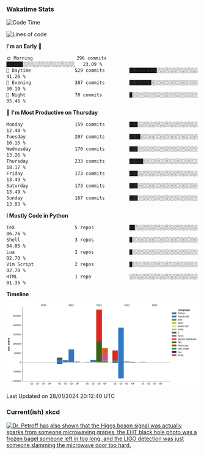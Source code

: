 ### Wakatime Stats
<!--START_SECTION:waka-->
![Code Time](http://img.shields.io/badge/Code%20Time-2%2C312%20hrs%2032%20mins-blue)

![Lines of code](https://img.shields.io/badge/From%20Hello%20World%20I%27ve%20Written-737.3%20thousand%20lines%20of%20code-blue)

**I'm an Early 🐤** 

```text
🌞 Morning                296 commits         ██████░░░░░░░░░░░░░░░░░░░   23.09 % 
🌆 Daytime                529 commits         ██████████░░░░░░░░░░░░░░░   41.26 % 
🌃 Evening                387 commits         ████████░░░░░░░░░░░░░░░░░   30.19 % 
🌙 Night                  70 commits          █░░░░░░░░░░░░░░░░░░░░░░░░   05.46 % 
```
📅 **I'm Most Productive on Thursday** 

```text
Monday                   159 commits         ███░░░░░░░░░░░░░░░░░░░░░░   12.40 % 
Tuesday                  207 commits         ████░░░░░░░░░░░░░░░░░░░░░   16.15 % 
Wednesday                170 commits         ███░░░░░░░░░░░░░░░░░░░░░░   13.26 % 
Thursday                 233 commits         █████░░░░░░░░░░░░░░░░░░░░   18.17 % 
Friday                   173 commits         ███░░░░░░░░░░░░░░░░░░░░░░   13.49 % 
Saturday                 173 commits         ███░░░░░░░░░░░░░░░░░░░░░░   13.49 % 
Sunday                   167 commits         ███░░░░░░░░░░░░░░░░░░░░░░   13.03 % 
```


**I Mostly Code in Python** 

```text
TeX                      5 repos             ██░░░░░░░░░░░░░░░░░░░░░░░   06.76 % 
Shell                    3 repos             █░░░░░░░░░░░░░░░░░░░░░░░░   04.05 % 
Lua                      2 repos             █░░░░░░░░░░░░░░░░░░░░░░░░   02.70 % 
Vim Script               2 repos             █░░░░░░░░░░░░░░░░░░░░░░░░   02.70 % 
HTML                     1 repo              ░░░░░░░░░░░░░░░░░░░░░░░░░   01.35 % 
```



**Timeline**

![Lines of Code chart](https://raw.githubusercontent.com/joshuajeschek/joshuajeschek/main/assets/bar_graph.png)


 Last Updated on 28/01/2024 20:12:40 UTC
<!--END_SECTION:waka-->

### Current(ish) xkcd
<a id="xkcd-a" title="Dr. Petroff has also shown that the Higgs boson signal was actually sparks from someone microwaving grapes, the EHT black hole photo was a frozen bagel someone left in too long, and the LIGO detection was just someone slamming the microwave door too hard." href="https://www.xkcd.com" target="_blank">
        <img align="center" id="xkcd-img" src="https://imgs.xkcd.com/comics/fast_radio_bursts.png" alt="Dr. Petroff has also shown that the Higgs boson signal was actually sparks from someone microwaving grapes, the EHT black hole photo was a frozen bagel someone left in too long, and the LIGO detection was just someone slamming the microwave door too hard." height=300 />
</a>
